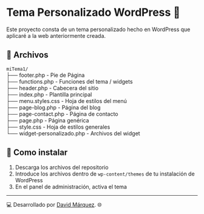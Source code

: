 # Tema Personalizado WordPress 🚀

Este proyecto consta de un tema personalizado hecho en WordPress que aplicaré a la web anteriormente creada.

## 📂 Archivos

`miTema1/`  
├── footer.php - Pie de Página  
├── functions.php - Funciones del tema / widgets  
├── header.php - Cabecera del sitio  
├── index.php - Plantilla principal  
├── menu.styles.css - Hoja de estilos del menú  
├── page-blog.php - Página del blog  
├── page-contact.php - Página de contacto  
├── page.php - Página genérica  
├── style.css - Hoja de estilos generales  
└── widget-personalizado.php - Archivos del widget  

## 🔧 Como instalar

1. Descarga los archivos del repositorio  
2. Introduce los archivos dentro de `wp-content/themes` de tu instalación de WordPress  
3. En el panel de administración, activa el tema  

---

💻 Desarrollado por [David Márquez](https://github.com/davsark). 🌐
